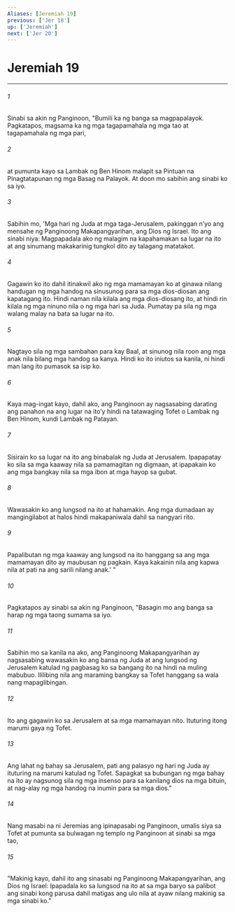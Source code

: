 ```yaml
---
Aliases: [Jeremiah 19]
previous: ['Jer 18']
up: ['Jeremiah']
next: ['Jer 20']
---
```

# Jeremiah 19

***


###### 1 


Sinabi sa akin ng Panginoon, "Bumili ka ng banga sa magpapalayok. Pagkatapos, magsama ka ng mga tagapamahala ng mga tao at tagapamahala ng mga pari, 


###### 2 


at pumunta kayo sa Lambak ng Ben Hinom malapit sa Pintuan na Pinagtatapunan ng mga Basag na Palayok. At doon mo sabihin ang sinabi ko sa iyo. 


###### 3 


Sabihin mo, 'Mga hari ng Juda at mga taga-Jerusalem, pakinggan nʼyo ang mensahe ng Panginoong Makapangyarihan, ang Dios ng Israel. Ito ang sinabi niya: Magpapadala ako ng malagim na kapahamakan sa lugar na ito at ang sinumang makakarinig tungkol dito ay talagang matatakot. 


###### 4 


Gagawin ko ito dahil itinakwil ako ng mga mamamayan ko at ginawa nilang handugan ng mga handog na sinusunog para sa mga dios-diosan ang kapatagang ito. Hindi naman nila kilala ang mga dios-diosang ito, at hindi rin kilala ng mga ninuno nila o ng mga hari sa Juda. Pumatay pa sila ng mga walang malay na bata sa lugar na ito. 


###### 5 


Nagtayo sila ng mga sambahan para kay Baal, at sinunog nila roon ang mga anak nila bilang mga handog sa kanya. Hindi ko ito iniutos sa kanila, ni hindi man lang ito pumasok sa isip ko. 


###### 6 


Kaya mag-ingat kayo, dahil ako, ang Panginoon ay nagsasabing darating ang panahon na ang lugar na itoʼy hindi na tatawaging Tofet o Lambak ng Ben Hinom, kundi Lambak ng Patayan. 


###### 7 


Sisirain ko sa lugar na ito ang binabalak ng Juda at Jerusalem. Ipapapatay ko sila sa mga kaaway nila sa pamamagitan ng digmaan, at ipapakain ko ang mga bangkay nila sa mga ibon at mga hayop sa gubat. 


###### 8 


Wawasakin ko ang lungsod na ito at hahamakin. Ang mga dumadaan ay mangingilabot at halos hindi makapaniwala dahil sa nangyari rito. 


###### 9 


Papalibutan ng mga kaaway ang lungsod na ito hanggang sa ang mga mamamayan dito ay maubusan ng pagkain. Kaya kakainin nila ang kapwa nila at pati na ang sarili nilang anak.' " 


###### 10 


Pagkatapos ay sinabi sa akin ng Panginoon, "Basagin mo ang banga sa harap ng mga taong sumama sa iyo. 


###### 11 


Sabihin mo sa kanila na ako, ang Panginoong Makapangyarihan ay nagsasabing wawasakin ko ang bansa ng Juda at ang lungsod ng Jerusalem katulad ng pagbasag ko sa bangang ito na hindi na muling mabubuo. Ililibing nila ang maraming bangkay sa Tofet hanggang sa wala nang mapaglibingan. 


###### 12 


Ito ang gagawin ko sa Jerusalem at sa mga mamamayan nito. Ituturing itong marumi gaya ng Tofet. 


###### 13 


Ang lahat ng bahay sa Jerusalem, pati ang palasyo ng hari ng Juda ay ituturing na marumi katulad ng Tofet. Sapagkat sa bubungan ng mga bahay na ito ay nagsunog sila ng mga insenso para sa kanilang dios na mga bituin, at nag-alay ng mga handog na inumin para sa mga dios." 


###### 14 


Nang masabi na ni Jeremias ang ipinapasabi ng Panginoon, umalis siya sa Tofet at pumunta sa bulwagan ng templo ng Panginoon at sinabi sa mga tao, 


###### 15 


"Makinig kayo, dahil ito ang sinasabi ng Panginoong Makapangyarihan, ang Dios ng Israel: Ipapadala ko sa lungsod na ito at sa mga baryo sa palibot ang sinabi kong parusa dahil matigas ang ulo nila at ayaw nilang makinig sa mga sinabi ko."
